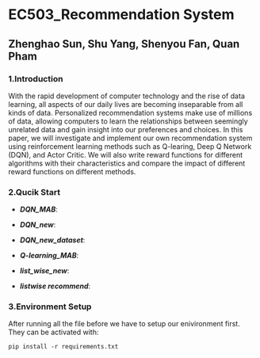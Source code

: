  # EC503_Recommendation System

 ## Zhenghao Sun, Shu Yang, Shenyou Fan, Quan Pham

 ### 1.Introduction
With the rapid development of computer technology and the rise of data learning, all aspects of our daily lives are becoming inseparable from all kinds of
data. Personalized recommendation systems make use of millions of data, allowing computers to learn the relationships between seemingly unrelated data and
gain insight into our preferences and choices. In this paper, we will investigate and implement our own recommendation system using reinforcement learning
methods such as Q-learing, Deep Q Network (DQN), and Actor Critic. We will also write reward functions for different algorithms with their characteristics
and compare the impact of different reward functions on different methods.

 ### 2.Qucik Start
 - ***DQN_MAB***:  

 - ***DQN_new***:   

 - ***DQN_new_dataset***:  

 - ***Q-learning_MAB***:  

 - ***list_wise_new***:  

 - ***listwise recommend***:  


 ### 3.Environment Setup
After running all the file before we have to setup our enivironment first. They can be activated with:

```
pip install -r requirements.txt
```
